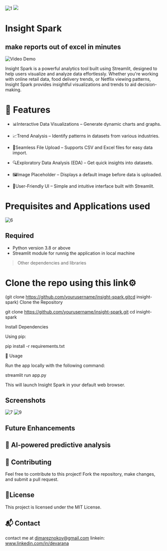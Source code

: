 ![1](https://github.com/user-attachments/assets/fae272ef-9c34-41dc-ab1d-11ab27569b89)
![](https://github.com/user-attachments/assets/305db8b3-c5c6-4017-92db-4fbe24aa8ebb)

# Insight Spark 
## make reports out of excel in minutes
![Video Demo](https://youtu.be/gmbaiSpUGpo?si=ciNciMgJ0bRTEWOT)

Insight Spark is a powerful analytics tool built using Streamlit, designed to help users visualize and analyze data effortlessly.
Whether you're working with online retail data, food delivery trends, or Netflix viewing patterns, Insight Spark provides insightful visualizations and trends to aid decision-making.

# 🚀 Features
- 📊Interactive Data Visualizations – Generate dynamic charts and graphs.

- 📈Trend Analysis – Identify patterns in datasets from various industries.

- 📂Seamless File Upload – Supports CSV and Excel files for easy data import.

- 🔍Exploratory Data Analysis (EDA) – Get quick insights into datasets.

- 🖼️Image Placeholder – Displays a default image before data is uploaded.

- 🎨User-Friendly UI – Simple and intuitive interface built with Streamlit.


# Prequisites and Applications used 
![6](https://github.com/user-attachments/assets/1872f70d-b75c-4e07-b0b6-ad266133cd96)

## Required 
- Python version 3.8 or above
- Streamlit module for runnig the application in local machine
> Other dependencies and libraries

# Clone the repo using this link⚙️
(git clone https://github.com/yourusername/insight-spark.gitcd insight-spark)
Clone the Repository

git clone https://github.com/yourusername/insight-spark.git
cd insight-spark

Install Dependencies

Using pip:

pip install -r requirements.txt

🚦 Usage

Run the app locally with the following command:

streamlit run app.py

This will launch Insight Spark in your default web browser.

## Screenshots

![7](https://github.com/user-attachments/assets/11218828-9805-4ad0-87de-8b3b7ac6ae02)
![9](https://github.com/user-attachments/assets/93a34520-4415-41ed-a01c-16e1dd315c2a)


## Future Enhancements


## 🔮 AI-powered predictive analysis

## 🤝 Contributing

Feel free to contribute to this project! Fork the repository, make changes, and submit a pull request.

## 📜License

This project is licensed under the MIT License.

## 📬 Contact
contact me at dimareznokov@gmail.com
linkein: www.linkedin.com/in/devarana

